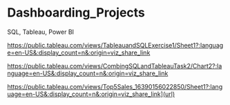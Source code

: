 # Dashboarding_Projects
SQL, Tableau, Power BI 

https://public.tableau.com/views/TableauandSQLExercise1/Sheet1?:language=en-US&:display_count=n&:origin=viz_share_link

https://public.tableau.com/views/CombingSQLandTableauTask2/Chart2?:language=en-US&:display_count=n&:origin=viz_share_link

https://public.tableau.com/views/Top5Sales_16390156022850/Sheet1?:language=en-US&:display_count=n&:origin=viz_share_link](url)
